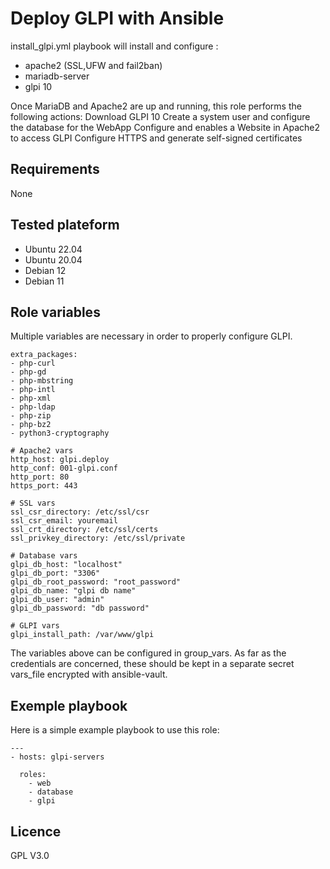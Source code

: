 # Deploy GLPI with Ansible

install_glpi.yml playbook will install and configure :
- apache2 (SSL,UFW and fail2ban)
- mariadb-server
- glpi 10

Once MariaDB and Apache2 are up and running, this role performs the following actions:
Download GLPI 10
Create a system user and configure the database for the WebApp
Configure and enables a Website in Apache2 to access GLPI
Configure HTTPS and generate self-signed certificates 


## Requirements
None

## Tested plateform
- Ubuntu 22.04
- Ubuntu 20.04
- Debian 12
- Debian 11

## Role variables
Multiple variables are necessary in order to properly configure GLPI.

```
extra_packages:
- php-curl
- php-gd
- php-mbstring
- php-intl
- php-xml
- php-ldap
- php-zip
- php-bz2
- python3-cryptography

# Apache2 vars
http_host: glpi.deploy
http_conf: 001-glpi.conf
http_port: 80
https_port: 443

# SSL vars
ssl_csr_directory: /etc/ssl/csr
ssl_csr_email: youremail
ssl_crt_directory: /etc/ssl/certs
ssl_privkey_directory: /etc/ssl/private

# Database vars
glpi_db_host: "localhost"
glpi_db_port: "3306"
glpi_db_root_password: "root_password"
glpi_db_name: "glpi db name"
glpi_db_user: "admin"
glpi_db_password: "db password"

# GLPI vars
glpi_install_path: /var/www/glpi
```
The variables above can be configured in group_vars. As far as the credentials are concerned, these should be kept in a separate secret vars_file encrypted with ansible-vault.

## Exemple playbook
Here is a simple example playbook to use this role:

```
---
- hosts: glpi-servers
  
  roles:
    - web
    - database
    - glpi
```
## Licence
GPL V3.0
